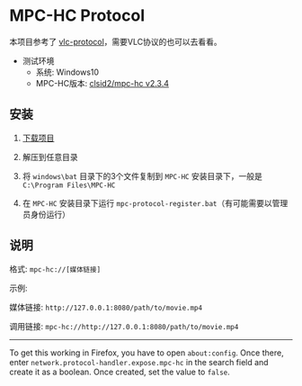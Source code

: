 # MPC-HC Protocol

本项目参考了 [vlc-protocol](https://github.com/stefansundin/vlc-protocol)，需要VLC协议的也可以去看看。

- 测试环境
  - 系统: Windows10
  - MPC-HC版本: [clsid2/mpc-hc v2.3.4](https://github.com/clsid2/mpc-hc/releases/tag/2.3.4)

## 安装
1. [下载项目](https://github.com/northsea4/mpc-protocol/archive/refs/heads/main.zip)

2. 解压到任意目录
3. 将 `windows\bat` 目录下的3个文件复制到 `MPC-HC` 安装目录下，一般是`C:\Program Files\MPC-HC`
4. 在 `MPC-HC` 安装目录下运行 `mpc-protocol-register.bat`（有可能需要以管理员身份运行）

## 说明
格式: `mpc-hc://[媒体链接]`

示例:

媒体链接: `http://127.0.0.1:8080/path/to/movie.mp4`

调用链接: `mpc-hc://http://127.0.0.1:8080/path/to/movie.mp4`


---


To get this working in Firefox, you have to open `about:config`. Once there, enter `network.protocol-handler.expose.mpc-hc` in the search field and create it as a boolean. Once created, set the value to `false`.